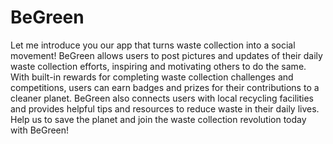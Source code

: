 # BeGreen

Let me introduce you our app that turns waste collection into a social movement! BeGreen allows users to post pictures and updates of their daily waste collection efforts, inspiring and motivating others to do the same. With built-in rewards for completing waste collection challenges and competitions, users can earn badges and prizes for their contributions to a cleaner planet. BeGreen also connects users with local recycling facilities and provides helpful tips and resources to reduce waste in their daily lives. Help us to save the planet and join the waste collection revolution today with BeGreen!
